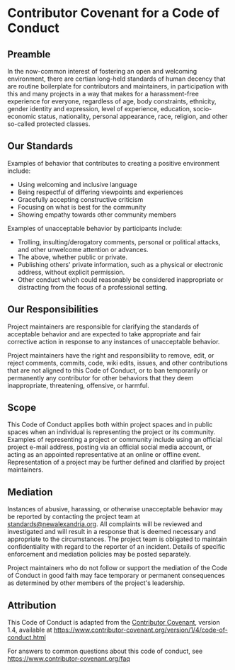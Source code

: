 # Contributor Covenant for a Code of Conduct

## Preamble

In the now-common interest of fostering an open and welcoming environment, there 
are certian long-held standards of human decency that are routine boilerplate for
contributors and maintainers, in participation with this and many projects in a 
way that makes for a harassment-free experience for everyone, regardless of age, 
body constraints, ethnicity, gender identity and expression, level of experience,
education, socio-economic status, nationality, personal appearance, race, 
religion, and other so-called protected classes.

## Our Standards

Examples of behavior that contributes to creating a positive environment
include:

* Using welcoming and inclusive language
* Being respectful of differing viewpoints and experiences
* Gracefully accepting constructive criticism
* Focusing on what is best for the community
* Showing empathy towards other community members

Examples of unacceptable behavior by participants include:

* Trolling, insulting/derogatory comments, personal or political attacks, and
 other unwelcome attention or advances.
* The above, whether public or private.
* Publishing others' private information, such as a physical or electronic
 address, without explicit permission.
* Other conduct which could reasonably be considered inappropriate or 
 distracting from the focus of a professional setting.

## Our Responsibilities

Project maintainers are responsible for clarifying the standards of acceptable
behavior and are expected to take appropriate and fair corrective action in
response to any instances of unacceptable behavior.

Project maintainers have the right and responsibility to remove, edit, or
reject comments, commits, code, wiki edits, issues, and other contributions
that are not aligned to this Code of Conduct, or to ban temporarily or
permanently any contributor for other behaviors that they deem inappropriate,
threatening, offensive, or harmful.

## Scope

This Code of Conduct applies both within project spaces and in public spaces
when an individual is representing the project or its community. Examples of
representing a project or community include using an official project e-mail
address, posting via an official social media account, or acting as an appointed
representative at an online or offline event. Representation of a project may be
further defined and clarified by project maintainers.

## Mediation

Instances of abusive, harassing, or otherwise unacceptable behavior may be
reported by contacting the project team at standards@newalexandria.org. All
complaints will be reviewed and investigated and will result in a response that
is deemed necessary and appropriate to the circumstances. The project team is
obligated to maintain confidentiality with regard to the reporter of an incident.
Details of specific enforcement and mediation policies may be posted separately.

Project maintainers who do not follow or support the mediation of the 
Code of Conduct in good faith may face temporary or permanent consequences 
as determined by other members of the project's leadership.

## Attribution

This Code of Conduct is adapted from the [Contributor Covenant][homepage], version 1.4,
available at https://www.contributor-covenant.org/version/1/4/code-of-conduct.html

[homepage]: https://www.contributor-covenant.org

For answers to common questions about this code of conduct, see
https://www.contributor-covenant.org/faq
